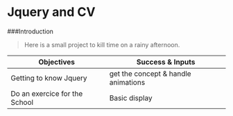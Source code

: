 # Jquery and CV
###Introduction
>Here is a small project to kill time on a rainy afternoon.

Objectives | Success & Inputs
------------ | -------------
Getting to know Jquery|  get the concept & handle animations
Do an exercice for the School | Basic display

